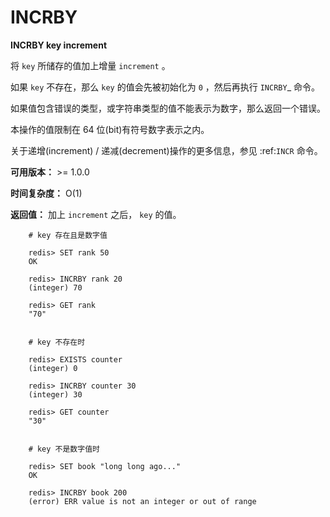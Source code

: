 # INCRBY


**INCRBY key increment**

将 ``key`` 所储存的值加上增量 ``increment`` 。

如果 ``key`` 不存在，那么 ``key`` 的值会先被初始化为 ``0`` ，然后再执行 `INCRBY`_ 命令。

如果值包含错误的类型，或字符串类型的值不能表示为数字，那么返回一个错误。

本操作的值限制在 64 位(bit)有符号数字表示之内。

关于递增(increment) / 递减(decrement)操作的更多信息，参见 :ref:`INCR` 命令。

**可用版本：**
    >= 1.0.0

**时间复杂度：**
    O(1)

**返回值：**
    加上 ``increment`` 之后， ``key`` 的值。

```
    # key 存在且是数字值

    redis> SET rank 50 
    OK

    redis> INCRBY rank 20
    (integer) 70

    redis> GET rank  
    "70"


    # key 不存在时

    redis> EXISTS counter
    (integer) 0

    redis> INCRBY counter 30  
    (integer) 30

    redis> GET counter
    "30"


    # key 不是数字值时

    redis> SET book "long long ago..."
    OK

    redis> INCRBY book 200
    (error) ERR value is not an integer or out of range
```